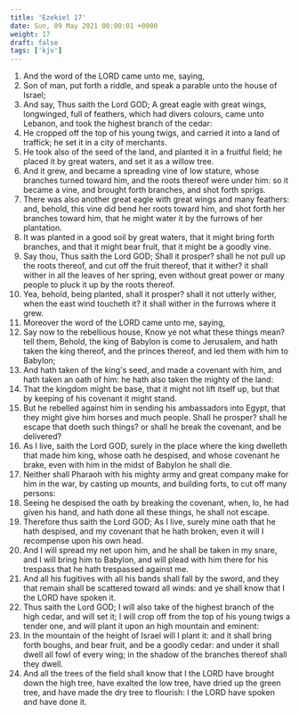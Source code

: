 ```yaml
---
title: 'Ezekiel 17'
date: Sun, 09 May 2021 00:00:01 +0000
weight: 17
draft: false
tags: ['kjv'] 
---
```


1. And the word of the LORD came unto me, saying,
2. Son of man, put forth a riddle, and speak a parable unto the house of Israel;
3. And say, Thus saith the Lord GOD; A great eagle with great wings, longwinged, full of feathers, which had divers colours, came unto Lebanon, and took the highest branch of the cedar:
4. He cropped off the top of his young twigs, and carried it into a land of traffick; he set it in a city of merchants.
5. He took also of the seed of the land, and planted it in a fruitful field; he placed it by great waters, and set it as a willow tree.
6. And it grew, and became a spreading vine of low stature, whose branches turned toward him, and the roots thereof were under him: so it became a vine, and brought forth branches, and shot forth sprigs.
7. There was also another great eagle with great wings and many feathers: and, behold, this vine did bend her roots toward him, and shot forth her branches toward him, that he might water it by the furrows of her plantation.
8. It was planted in a good soil by great waters, that it might bring forth branches, and that it might bear fruit, that it might be a goodly vine.
9. Say thou, Thus saith the Lord GOD; Shall it prosper? shall he not pull up the roots thereof, and cut off the fruit thereof, that it wither? it shall wither in all the leaves of her spring, even without great power or many people to pluck it up by the roots thereof.
10. Yea, behold, being planted, shall it prosper? shall it not utterly wither, when the east wind toucheth it? it shall wither in the furrows where it grew.
11. Moreover the word of the LORD came unto me, saying,
12. Say now to the rebellious house, Know ye not what these things mean? tell them, Behold, the king of Babylon is come to Jerusalem, and hath taken the king thereof, and the princes thereof, and led them with him to Babylon;
13. And hath taken of the king's seed, and made a covenant with him, and hath taken an oath of him: he hath also taken the mighty of the land:
14. That the kingdom might be base, that it might not lift itself up, but that by keeping of his covenant it might stand.
15. But he rebelled against him in sending his ambassadors into Egypt, that they might give him horses and much people. Shall he prosper? shall he escape that doeth such things? or shall he break the covenant, and be delivered?
16. As I live, saith the Lord GOD, surely in the place where the king dwelleth that made him king, whose oath he despised, and whose covenant he brake, even with him in the midst of Babylon he shall die.
17. Neither shall Pharaoh with his mighty army and great company make for him in the war, by casting up mounts, and building forts, to cut off many persons:
18. Seeing he despised the oath by breaking the covenant, when, lo, he had given his hand, and hath done all these things, he shall not escape.
19. Therefore thus saith the Lord GOD; As I live, surely mine oath that he hath despised, and my covenant that he hath broken, even it will I recompense upon his own head.
20. And I will spread my net upon him, and he shall be taken in my snare, and I will bring him to Babylon, and will plead with him there for his trespass that he hath trespassed against me.
21. And all his fugitives with all his bands shall fall by the sword, and they that remain shall be scattered toward all winds: and ye shall know that I the LORD have spoken it.
22. Thus saith the Lord GOD; I will also take of the highest branch of the high cedar, and will set it; I will crop off from the top of his young twigs a tender one, and will plant it upon an high mountain and eminent:
23. In the mountain of the height of Israel will I plant it: and it shall bring forth boughs, and bear fruit, and be a goodly cedar: and under it shall dwell all fowl of every wing; in the shadow of the branches thereof shall they dwell.
24. And all the trees of the field shall know that I the LORD have brought down the high tree, have exalted the low tree, have dried up the green tree, and have made the dry tree to flourish: I the LORD have spoken and have done it.
